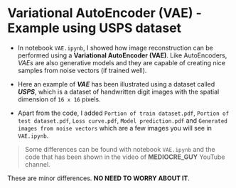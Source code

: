# Variational AutoEncoder (VAE) - Example using USPS dataset

* In notebook `VAE.ipynb`, I showed how image reconstruction can be performed using a **Variational AutoEncoder (VAE)**. Like AutoEncoders, _VAEs_ are also generative models and they are capable of creating nice samples from noise vectors (if trained well).

* Here an example of _**VAE**_ has been illustrated using a dataset called _**USPS**_, which is a dataset of handwritten digit images with the spatial dimension of `16 x 16` pixels.
 
* Apart from the code, I added `Portion of train dataset.pdf`, `Portion of test dataset.pdf`, `Loss curve.pdf`, `Model prediction.pdf` and `Generated images from noise vectors` which are a few images you will see in `VAE.ipynb`.

> Some differences can be found with notebook `VAE.ipynb` and the code that has been shown in the video of __MEDIOCRE_GUY__ YouTube channel.

These are minor differences. __NO NEED TO WORRY ABOUT IT__.

